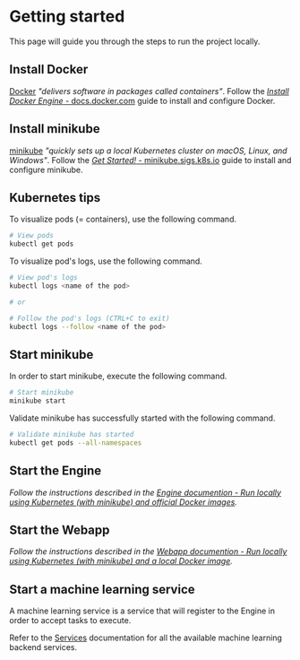 # Getting started

This page will guide you through the steps to run the project locally.

## Install Docker

[Docker](https://docker.com/) _"delivers software in packages called containers"_. Follow the [_Install Docker Engine_ - docs.docker.com](https://docs.docker.com/engine/install/) guide to install and configure Docker.

## Install minikube

[minikube](https://minikube.sigs.k8s.io/) _"quickly sets up a local Kubernetes cluster on macOS, Linux, and Windows"_. Follow the [_Get Started!_ - minikube.sigs.k8s.io](https://minikube.sigs.k8s.io/docs/start/) guide to install and configure minikube.

## Kubernetes tips

To visualize pods (= containers), use the following command.

```sh
# View pods
kubectl get pods
```

To visualize pod's logs, use the following command.

```sh
# View pod's logs
kubectl logs <name of the pod>

# or

# Follow the pod's logs (CTRL+C to exit)
kubectl logs --follow <name of the pod>
```

## Start minikube

In order to start minikube, execute the following command.

```sh
# Start minikube
minikube start
```

Validate minikube has successfully started with the following command.

```sh
# Validate minikube has started
kubectl get pods --all-namespaces
```

## Start the Engine

_Follow the instructions described in the [Engine documention - Run locally using Kubernetes (with minikube) and official Docker images](../reference/index.md#engine)._

## Start the Webapp

_Follow the instructions described in the [Webapp documention - Run locally using Kubernetes (with minikube) and a local Docker image](../reference/index.md#webapp)._

## Start a machine learning service

A machine learning service is a service that will register to the Engine in order to accept tasks to execute.

Refer to the [Services](../reference/index.md#services) documentation for all the available machine learning backend services.
